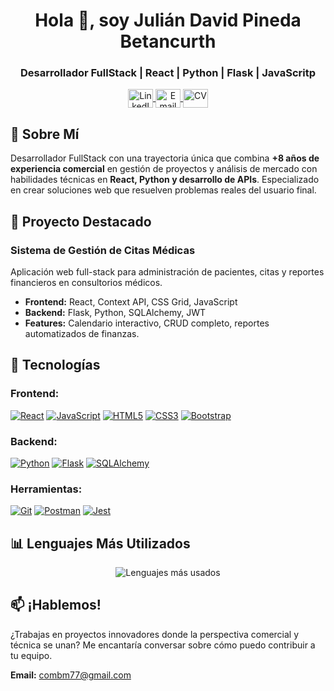 <h1 align="center">Hola 👋, soy Julián David Pineda Betancurth</h1>
<h3 align="center">Desarrollador FullStack | React | Python | Flask | JavaScritp </h3>

<p align="center">
  <a href="https://linkedin.com/in/juliandavidpinedabetancurth" target="blank">
    <img align="center" src="https://raw.githubusercontent.com/rahuldkjain/github-profile-readme-generator/master/src/images/icons/Social/linked-in-alt.svg" alt="LinkedIn" height="30" width="40" />
  </a>
  <a href="mailto:combm77@gmail.com?subject=Contacto%20desde%20GitHub&body=Hola%20Julián,%20me%interesa%20contactarte" target="blank">
    <img align="center" src="https://img.icons8.com/color/48/000000/gmail.png" alt="Email" height="30" width="40" />
  </a>
  <a href="https://flowcv.com/resume/nkb4og1ujbqd" target="blank">
    <img align="center" src="https://img.icons8.com/color/48/000000/resume.png" alt="CV" height="30" width="40" />
  </a>
</p>

## 🚀 Sobre Mí

Desarrollador FullStack con una trayectoria única que combina **+8 años de experiencia comercial** en gestión de proyectos y análisis de mercado con habilidades técnicas en **React, Python y desarrollo de APIs**. Especializado en crear soluciones web que resuelven problemas reales del usuario final.

## 💼 Proyecto Destacado

### **Sistema de Gestión de Citas Médicas**
Aplicación web full-stack para administración de pacientes, citas y reportes financieros en consultorios médicos.

- **Frontend:** React, Context API, CSS Grid, JavaScript
- **Backend:** Flask, Python, SQLAlchemy, JWT
- **Features:** Calendario interactivo, CRUD completo, reportes automatizados de finanzas.

## 🔧 Tecnologías

### **Frontend:**
[![React](https://img.shields.io/badge/React-61DAFB?style=for-the-badge&logo=react&logoColor=black)](https://reactjs.org/docs/getting-started.html)
[![JavaScript](https://img.shields.io/badge/JavaScript-F7DF1E?style=for-the-badge&logo=javascript&logoColor=black)](https://developer.mozilla.org/en-US/docs/Web/JavaScript)
[![HTML5](https://img.shields.io/badge/HTML5-E34F26?style=for-the-badge&logo=html5&logoColor=white)](https://developer.mozilla.org/en-US/docs/Web/HTML)
[![CSS3](https://img.shields.io/badge/CSS3-1572B6?style=for-the-badge&logo=css3&logoColor=white)](https://developer.mozilla.org/en-US/docs/Web/CSS)
[![Bootstrap](https://img.shields.io/badge/Bootstrap-7952B3?style=for-the-badge&logo=bootstrap&logoColor=white)](https://getbootstrap.com/docs/)

### **Backend:**
[![Python](https://img.shields.io/badge/Python-3776AB?style=for-the-badge&logo=python&logoColor=white)](https://docs.python.org/3/)
[![Flask](https://img.shields.io/badge/Flask-000000?style=for-the-badge&logo=flask&logoColor=white)](https://flask.palletsprojects.com/)
[![SQLAlchemy](https://img.shields.io/badge/SQLAlchemy-000000?style=for-the-badge&logo=sqlalchemy&logoColor=white)](https://docs.sqlalchemy.org/)

### **Herramientas:**
[![Git](https://img.shields.io/badge/Git-F05032?style=for-the-badge&logo=git&logoColor=white)](https://git-scm.com/doc)
[![Postman](https://img.shields.io/badge/Postman-FF6C37?style=for-the-badge&logo=postman&logoColor=white)](https://learning.postman.com/docs/)
[![Jest](https://img.shields.io/badge/Jest-C21325?style=for-the-badge&logo=jest&logoColor=white)](https://jestjs.io/docs/getting-started)

## 📊 Lenguajes Más Utilizados

<p align="center">
  <img src="https://github-readme-stats.vercel.app/api/top-langs?username=juliandavidpineda&show_icons=true&locale=en&layout=compact&theme=radical&hide_border=true" alt="Lenguajes más usados" />
</p>

## 📫 ¡Hablemos! 

¿Trabajas en proyectos innovadores donde la perspectiva comercial y técnica se unan? Me encantaría conversar sobre cómo puedo contribuir a tu equipo.

**Email:** [combm77@gmail.com](mailto:combm77@gmail.com?subject=Contacto%20desde%20GitHub&body=Hola%20Julián,%20me%20interesa%20contactarte)
